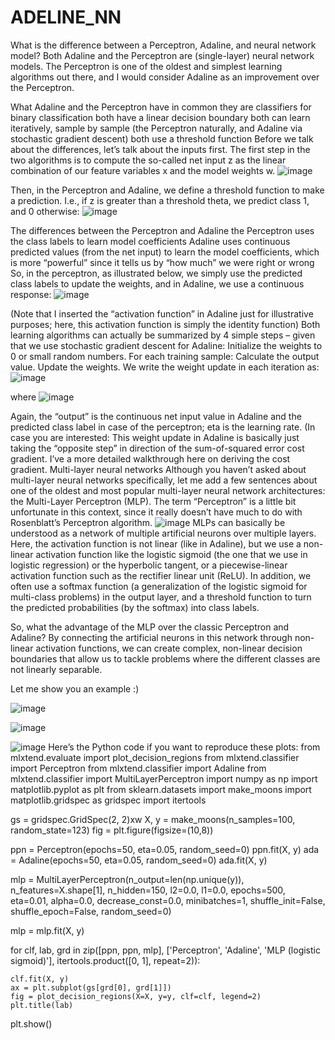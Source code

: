 # ADELINE_NN

What is the difference between a Perceptron, Adaline, and neural network model?
Both Adaline and the Perceptron are (single-layer) neural network models. The Perceptron is one of the oldest and simplest learning algorithms out there, and I would consider Adaline as an improvement over the Perceptron.

What Adaline and the Perceptron have in common
they are classifiers for binary classification
both have a linear decision boundary
both can learn iteratively, sample by sample (the Perceptron naturally, and Adaline via stochastic gradient descent)
both use a threshold function
Before we talk about the differences, let’s talk about the inputs first. The first step in the two algorithms is to compute the so-called net input z as the linear combination of our feature variables x and the model weights w.
![image](https://user-images.githubusercontent.com/101083328/204425658-7004e7c5-e0a5-4a1e-b3b7-416732748aa0.png)


Then, in the Perceptron and Adaline, we define a threshold function to make a prediction. I.e., if z is greater than a threshold theta, we predict class 1, and 0 otherwise:
![image](https://user-images.githubusercontent.com/101083328/204425707-212c81e2-d5df-40ec-98c2-505b84695413.png)


The differences between the Perceptron and Adaline
the Perceptron uses the class labels to learn model coefficients
Adaline uses continuous predicted values (from the net input) to learn the model coefficients, which is more “powerful” since it tells us by “how much” we were right or wrong
So, in the perceptron, as illustrated below, we simply use the predicted class labels to update the weights, and in Adaline, we use a continuous response:
![image](https://user-images.githubusercontent.com/101083328/204425878-64a20f66-3dc0-450f-a7be-2fd399d22dc1.png)

(Note that I inserted the “activation function” in Adaline just for illustrative purposes; here, this activation function is simply the identity function) Both learning algorithms can actually be summarized by 4 simple steps – given that we use stochastic gradient descent for Adaline:
Initialize the weights to 0 or small random numbers.
For each training sample:
Calculate the output value.
Update the weights.
We write the weight update in each iteration as:
![image](https://user-images.githubusercontent.com/101083328/204425982-44c7fb80-231f-42c2-a6e8-ad446f73c72d.png)

where
![image](https://user-images.githubusercontent.com/101083328/204426014-0a2e9d3d-c7ce-47fa-8852-5aa58a23e7a0.png)

Again, the “output” is the continuous net input value in Adaline and the predicted class label in case of the perceptron; eta is the learning rate. (In case you are interested: This weight update in Adaline is basically just taking the “opposite step” in direction of the sum-of-squared error cost gradient. I’ve a more detailed walkthrough here on deriving the cost gradient.
Multi-layer neural networks
Although you haven’t asked about multi-layer neural networks specifically, let me add a few sentences about one of the oldest and most popular multi-layer neural network architectures: the Multi-Layer Perceptron (MLP). The term “Perceptron” is a little bit unfortunate in this context, since it really doesn’t have much to do with Rosenblatt’s Perceptron algorithm.
![image](https://user-images.githubusercontent.com/101083328/204426047-deecafa5-9b84-43ea-b720-d3c9fa39fd9e.png)
MLPs can basically be understood as a network of multiple artificial neurons over multiple layers. Here, the activation function is not linear (like in Adaline), but we use a non-linear activation function like the logistic sigmoid (the one that we use in logistic regression) or the hyperbolic tangent, or a piecewise-linear activation function such as the rectifier linear unit (ReLU). In addition, we often use a softmax function (a generalization of the logistic sigmoid for multi-class problems) in the output layer, and a threshold function to turn the predicted probabilities (by the softmax) into class labels.

So, what the advantage of the MLP over the classic Perceptron and Adaline? By connecting the artificial neurons in this network through non-linear activation functions, we can create complex, non-linear decision boundaries that allow us to tackle problems where the different classes are not linearly separable.

Let me show you an example :)

![image](https://user-images.githubusercontent.com/101083328/204425331-f65f6532-3651-4224-8a82-ffaa01260ac3.png)

![image](https://user-images.githubusercontent.com/101083328/204425347-13e2b2b2-a00b-461c-983d-ee5b3bef4ed8.png)

![image](https://user-images.githubusercontent.com/101083328/204425361-08a0dfa9-dc6b-41e8-96ee-f1bd8fe41d1f.png)
Here’s the Python code if you want to reproduce these plots:
from mlxtend.evaluate import plot_decision_regions
from mlxtend.classifier import Perceptron
from mlxtend.classifier import Adaline
from mlxtend.classifier import MultiLayerPerceptron
import numpy as np
import matplotlib.pyplot as plt
from sklearn.datasets import make_moons
import matplotlib.gridspec as gridspec
import itertools

gs = gridspec.GridSpec(2, 2)xw
X, y = make_moons(n_samples=100, random_state=123)
fig = plt.figure(figsize=(10,8))

ppn = Perceptron(epochs=50, eta=0.05, random_seed=0)
ppn.fit(X, y)
ada = Adaline(epochs=50, eta=0.05, random_seed=0)
ada.fit(X, y)

mlp = MultiLayerPerceptron(n_output=len(np.unique(y)),
                           n_features=X.shape[1],
                           n_hidden=150,
                           l2=0.0,
                           l1=0.0,
                           epochs=500,
                           eta=0.01,
                           alpha=0.0,
                           decrease_const=0.0,
                           minibatches=1,
                           shuffle_init=False,
                           shuffle_epoch=False,
                           random_seed=0)

mlp = mlp.fit(X, y)

for clf, lab, grd in zip([ppn, ppn, mlp],
                         ['Perceptron', 'Adaline', 'MLP (logistic sigmoid)'],
                         itertools.product([0, 1], repeat=2)):

    clf.fit(X, y)
    ax = plt.subplot(gs[grd[0], grd[1]])
    fig = plot_decision_regions(X=X, y=y, clf=clf, legend=2)
    plt.title(lab)

plt.show()


